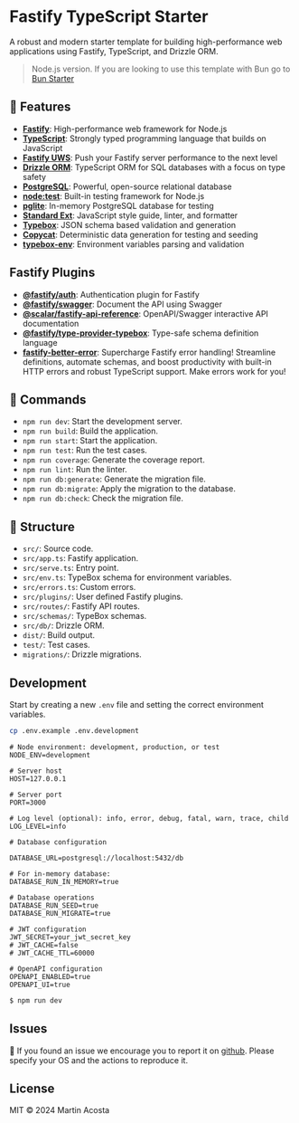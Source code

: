 # Fastify TypeScript Starter

A robust and modern starter template for building high-performance web applications using Fastify, TypeScript, and Drizzle ORM.

> Node.js version. If you are looking to use this template with Bun go to [Bun Starter](https://github.com/tinchoz49/fastify-starter/tree/bun)

## 🚀 Features

- **[Fastify](https://www.fastify.io/)**: High-performance web framework for Node.js
- **[TypeScript](https://www.typescriptlang.org/)**: Strongly typed programming language that builds on JavaScript
- **[Fastify UWS](https://github.com/geut/fastify-uws)**: Push your Fastify server performance to the next level
- **[Drizzle ORM](https://github.com/drizzle-team/drizzle-orm)**: TypeScript ORM for SQL databases with a focus on type safety
- **[PostgreSQL](https://www.postgresql.org/)**: Powerful, open-source relational database
- **[node:test](https://nodejs.org/api/test.html)**: Built-in testing framework for Node.js
- **[pglite](https://github.com/electric-sql/pglite)**: In-memory PostgreSQL database for testing
- **[Standard Ext](https://github.com/tinchoz49/eslint-config-standard-ext)**: JavaScript style guide, linter, and formatter
- **[Typebox](https://github.com/sinclair/typebox)**: JSON schema based validation and generation
- **[Copycat](https://github.com/snaplet/copycat)**: Deterministic data generation for testing and seeding
- **[typebox-env](https://github.com/tinchoz49/typebox-env)**: Environment variables parsing and validation

## Fastify Plugins

- **[@fastify/auth](https://github.com/fastify/fastify-auth)**: Authentication plugin for Fastify
- **[@fastify/swagger](https://github.com/fastify/fastify-swagger)**: Document the API using Swagger
- **[@scalar/fastify-api-reference](https://github.com/scalar/scalar/tree/main/packages/fastify-api-reference)**: OpenAPI/Swagger interactive API documentation
- **[@fastify/type-provider-typebox](https://github.com/fastify/fastify-type-provider-typebox)**: Type-safe schema definition language
- **[fastify-better-error](https://github.com/tinchoz49/fastify-better-error)**: Supercharge Fastify error handling! Streamline definitions, automate schemas, and boost productivity with built-in HTTP errors and robust TypeScript support. Make errors work for you!

## 🧰 Commands

- `npm run dev`: Start the development server.
- `npm run build`: Build the application.
- `npm run start`: Start the application.
- `npm run test`: Run the test cases.
- `npm run coverage`: Generate the coverage report.
- `npm run lint`: Run the linter.
- `npm run db:generate`: Generate the migration file.
- `npm run db:migrate`: Apply the migration to the database.
- `npm run db:check`: Check the migration file.

## 📁 Structure

- `src/`: Source code.
- `src/app.ts`: Fastify application.
- `src/serve.ts`: Entry point.
- `src/env.ts`: TypeBox schema for environment variables.
- `src/errors.ts`: Custom errors.
- `src/plugins/`: User defined Fastify plugins.
- `src/routes/`: Fastify API routes.
- `src/schemas/`: TypeBox schemas.
- `src/db/`: Drizzle ORM.
- `dist/`: Build output.
- `test/`: Test cases.
- `migrations/`: Drizzle migrations.

## Development

Start by creating a new `.env` file and setting the correct environment variables.

```bash
cp .env.example .env.development
```

```dotenv
# Node environment: development, production, or test
NODE_ENV=development

# Server host
HOST=127.0.0.1

# Server port
PORT=3000

# Log level (optional): info, error, debug, fatal, warn, trace, child
LOG_LEVEL=info

# Database configuration

DATABASE_URL=postgresql://localhost:5432/db

# For in-memory database:
DATABASE_RUN_IN_MEMORY=true

# Database operations
DATABASE_RUN_SEED=true
DATABASE_RUN_MIGRATE=true

# JWT configuration
JWT_SECRET=your_jwt_secret_key
# JWT_CACHE=false
# JWT_CACHE_TTL=60000

# OpenAPI configuration
OPENAPI_ENABLED=true
OPENAPI_UI=true
```

```bash
$ npm run dev
```

## Issues

:bug: If you found an issue we encourage you to report it on [github](https://github.com/tinchoz49/typebox-env/issues). Please specify your OS and the actions to reproduce it.

## License

MIT © 2024 Martin Acosta

